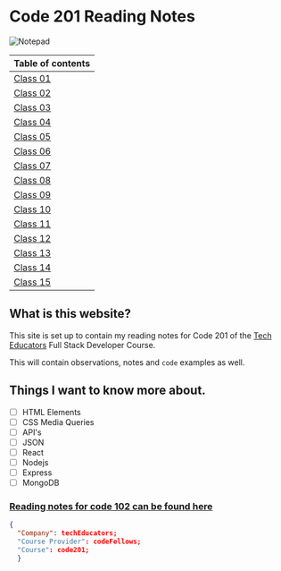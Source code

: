 # Code 201 Reading Notes

![Notepad](https://images.unsplash.com/photo-1517842645767-c639042777db?ixlib=rb-1.2.1&ixid=MnwxMjA3fDB8MHxwaG90by1wYWdlfHx8fGVufDB8fHx8&auto=format&fit=crop&w=2070&q=80)

|Table of contents|
|-----------------|
|[Class 01](https://r-saunders.github.io/teched-201/class-01)|
|[Class 02](https://r-saunders.github.io/teched-201/class-02)|
|[Class 03](https://r-saunders.github.io/teched-201/class-03)|
|[Class 04](https://r-saunders.github.io/teched-201/class-04)|
|[Class 05](https://r-saunders.github.io/teched-201/class-05)|
|[Class 06](https://r-saunders.github.io/teched-201/class-06)|
|[Class 07](https://r-saunders.github.io/teched-201/class-07)|
|[Class 08](https://r-saunders.github.io/teched-201/class-08)|
|[Class 09](https://r-saunders.github.io/teched-201/class-09)|
|[Class 10](https://r-saunders.github.io/teched-201/class-10)|
|[Class 11](https://r-saunders.github.io/teched-201/class-11)|
|[Class 12](https://r-saunders.github.io/teched-201/class-12)|
|[Class 13](https://r-saunders.github.io/teched-201/class-13)|
|[Class 14](https://r-saunders.github.io/teched-201/class-14)|
|[Class 15](https://r-saunders.github.io/teched-201/class-15)|

## What is this website?

This site is set up to contain my reading notes for Code 201 of the [Tech Educators](https://techeducators.co.uk/) Full Stack Developer Course.

This will contain observations, notes and `code` examples as well.

## Things I want to know more about.

- [ ] HTML Elements
- [ ] CSS Media Queries
- [ ] API's
- [ ] JSON
- [ ] React
- [ ] Nodejs
- [ ] Express
- [ ] MongoDB

### [Reading notes for code 102 can be found here](https://r-saunders.github.io/reading-notes/)

```json
{
  "Company": techEducators;
  "Course Provider": codeFellows;
  "Course": code201;
  }
```
